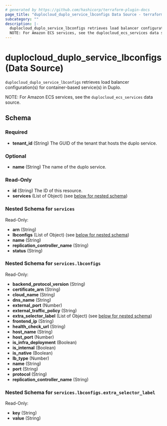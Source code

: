 ```yaml
---
# generated by https://github.com/hashicorp/terraform-plugin-docs
page_title: "duplocloud_duplo_service_lbconfigs Data Source - terraform-provider-duplocloud"
subcategory: ""
description: |-
  duplocloud_duplo_service_lbconfigs retrieves load balancer configuration(s) for container-based service(s) in Duplo.
  NOTE: For Amazon ECS services, see the duplocloud_ecs_services data source.
---
```


# duplocloud_duplo_service_lbconfigs (Data Source)

`duplocloud_duplo_service_lbconfigs` retrieves load balancer configuration(s) for container-based service(s) in Duplo.

NOTE: For Amazon ECS services, see the `duplocloud_ecs_services` data source.



<!-- schema generated by tfplugindocs -->
## Schema

### Required

- **tenant_id** (String) The GUID of the tenant that hosts the duplo service.

### Optional

- **name** (String) The name of the duplo service.

### Read-Only

- **id** (String) The ID of this resource.
- **services** (List of Object) (see [below for nested schema](#nestedatt--services))

<a id="nestedatt--services"></a>
### Nested Schema for `services`

Read-Only:

- **arn** (String)
- **lbconfigs** (List of Object) (see [below for nested schema](#nestedobjatt--services--lbconfigs))
- **name** (String)
- **replication_controller_name** (String)
- **status** (String)

<a id="nestedobjatt--services--lbconfigs"></a>
### Nested Schema for `services.lbconfigs`

Read-Only:

- **backend_protocol_version** (String)
- **certificate_arn** (String)
- **cloud_name** (String)
- **dns_name** (String)
- **external_port** (Number)
- **external_traffic_policy** (String)
- **extra_selector_label** (List of Object) (see [below for nested schema](#nestedobjatt--services--lbconfigs--extra_selector_label))
- **frontend_ip** (String)
- **health_check_url** (String)
- **host_name** (String)
- **host_port** (Number)
- **is_infra_deployment** (Boolean)
- **is_internal** (Boolean)
- **is_native** (Boolean)
- **lb_type** (Number)
- **name** (String)
- **port** (String)
- **protocol** (String)
- **replication_controller_name** (String)

<a id="nestedobjatt--services--lbconfigs--extra_selector_label"></a>
### Nested Schema for `services.lbconfigs.extra_selector_label`

Read-Only:

- **key** (String)
- **value** (String)


